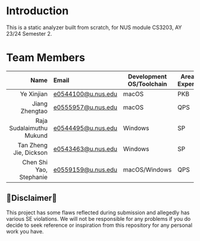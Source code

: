 # Introduction
This is a static analyzer built from scratch, for NUS module CS3203, AY 23/24 Semester 2.

# Team Members

|                     Name | Email              | Development OS/Toolchain | Area of Expertise |
|-------------------------:|:-------------------|--------------------------|-------------------|
|               Ye Xinjian | e0544100@u.nus.edu | macOS                    | PKB               |
|           Jiang Zhengtao | e0555957@u.nus.edu | macOS                    | QPS               |
| Raja Sudalaimuthu Mukund | e0544495@u.nus.edu | Windows                  | SP                |
|   Tan Zheng Jie, Dickson | e0543463@u.nus.edu | Windows                  | SP                |
|  Chen Shi Yao, Stephanie | e0559159@u.nus.edu | macOS/Windows            | QPS               |


## 🚨Disclaimer🚨
This project has some flaws reflected during submission and allegedly has various SE violations.
We will not be responsible for any problems if you do decide to seek reference or inspiration from this repository for any personal work you have.